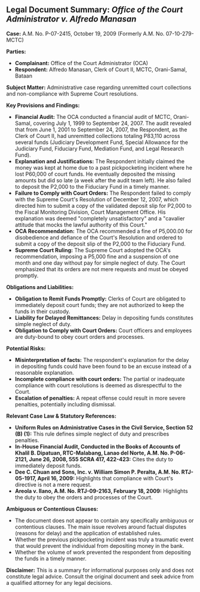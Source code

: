 ## Legal Document Summary: *Office of the Court Administrator v. Alfredo Manasan*

**Case:** A.M. No. P-07-2415, October 19, 2009 (Formerly A.M. No. 07-10-279-MCTC)

**Parties:**

*   **Complainant:** Office of the Court Administrator (OCA)
*   **Respondent:** Alfredo Manasan, Clerk of Court II, MCTC, Orani-Samal, Bataan

**Subject Matter:** Administrative case regarding unremitted court collections and non-compliance with Supreme Court resolutions.

**Key Provisions and Findings:**

*   **Financial Audit:** The OCA conducted a financial audit of MCTC, Orani-Samal, covering July 1, 1999 to September 24, 2007. The audit revealed that from June 1, 2001 to September 24, 2007, the Respondent, as the Clerk of Court II, had unremitted collections totaling P83,110 across several funds (Judiciary Development Fund, Special Allowance for the Judiciary Fund, Fiduciary Fund, Mediation Fund, and Legal Research Fund).
*   **Explanation and Justifications:** The Respondent initially claimed the money was kept at home due to a past pickpocketing incident where he lost P60,000 of court funds. He eventually deposited the missing amounts but did so late (a week after the audit team left). He also failed to deposit the P2,000 to the Fiduciary Fund in a timely manner.
*   **Failure to Comply with Court Orders:** The Respondent failed to comply with the Supreme Court's Resolution of December 12, 2007, which directed him to submit a copy of the validated deposit slip for P2,000 to the Fiscal Monitoring Division, Court Management Office. His explanation was deemed "completely unsatisfactory" and a "cavalier attitude that mocks the lawful authority of this Court."
*   **OCA Recommendation:** The OCA recommended a fine of P5,000.00 for disobedience and defiance of the Court's Resolution and ordered to submit a copy of the deposit slip of the P2,000 to the Fiduciary Fund.
*   **Supreme Court Ruling:** The Supreme Court adopted the OCA's recommendation, imposing a P5,000 fine and a suspension of one month and one day without pay for simple neglect of duty. The Court emphasized that its orders are not mere requests and must be obeyed promptly.

**Obligations and Liabilities:**

*   **Obligation to Remit Funds Promptly:** Clerks of Court are obligated to immediately deposit court funds; they are not authorized to keep the funds in their custody.
*   **Liability for Delayed Remittances:** Delay in depositing funds constitutes simple neglect of duty.
*   **Obligation to Comply with Court Orders:** Court officers and employees are duty-bound to obey court orders and processes.

**Potential Risks:**

*   **Misinterpretation of facts:** The respondent's explanation for the delay in depositing funds could have been found to be an excuse instead of a reasonable explanation.
*   **Incomplete compliance with court orders:** The partial or inadequate compliance with court resolutions is deemed as disrespectful to the Court.
*   **Escalation of penalties:** A repeat offense could result in more severe penalties, potentially including dismissal.

**Relevant Case Law & Statutory References:**

*   **Uniform Rules on Administrative Cases in the Civil Service, Section 52 (B) (1):** This rule defines simple neglect of duty and prescribes penalties.
*   **In-House Financial Audit, Conducted in the Books of Accounts of Khalil B. Dipatuan, RTC-Malabang, Lanao del Norte, A.M. No. P-06-2121, June 26, 2008, 555 SCRA 417, 422-423:** Cites the duty to immediately deposit funds.
*   **Dee C. Chuan and Sons, Inc. v. William Simon P. Peralta, A.M. No. RTJ-05-1917, April 16, 2009:** Highlights that compliance with Court's directive is not a mere request.
*   **Areola v. Ilano, A.M. No. RTJ-09-2163, February 18, 2009:** Highlights the duty to obey the orders and processes of the Court.

**Ambiguous or Contentious Clauses:**

*   The document does not appear to contain any specifically ambiguous or contentious clauses. The main issue revolves around factual disputes (reasons for delay) and the application of established rules.
*   Whether the previous pickpocketing incident was truly a traumatic event that would prevent the individual from depositing money in the bank.
*   Whether the volume of work prevented the respondent from depositing the funds in a timely manner.

**Disclaimer:** This is a summary for informational purposes only and does not constitute legal advice. Consult the original document and seek advice from a qualified attorney for any legal decisions.
